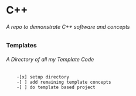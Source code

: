 #  C++ <br/>
###### A repo to demonstrate C++ software and concepts
###	Templates
######       A Directory of all my Template Code
		-[x] setup directory
		-[ ] add remaining template concepts
		-[ ] do template based project
